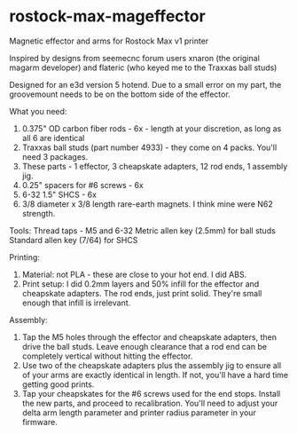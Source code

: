 rostock-max-mageffector
=======================

Magnetic effector and arms for Rostock Max v1 printer

Inspired by designs from seemecnc forum users xnaron (the original magarm
developer) and flateric (who keyed me to the Traxxas ball studs)

Designed for an e3d version 5 hotend.  Due to a small error on my part, the
groovemount needs to be on the bottom side of the effector.

What you need:
1) 0.375" OD carbon fiber rods - 6x - length at your discretion, as long as all
6 are identical
2) Traxxas ball studs (part number 4933) - they come on 4 packs.  You'll need 3
packages.
3) These parts - 1 effector, 3 cheapskate adapters, 12 rod ends, 1 assembly jig.
4) 0.25" spacers for #6 screws - 6x
5) 6-32 1.5" SHCS - 6x
6) 3/8 diameter x 3/8 length rare-earth magnets.  I think mine were N62
strength.

Tools:
Thread taps - M5 and 6-32
Metric allen key (2.5mm) for ball studs
Standard allen key (7/64) for SHCS

Printing:
1) Material: not PLA - these are close to your hot end.  I did ABS.
2) Print setup: I did 0.2mm layers and 50% infill for the effector and
cheapskate adapters.  The rod ends, just print solid.  They're small enough that
infill is irrelevant.

Assembly:
1) Tap the M5 holes through the effector and cheapskate adapters, then drive the
ball studs.  Leave enough clearance that a rod end can be completely vertical
without hitting the effector.
2) Use two of the cheapskate adapters plus the assembly jig to ensure all of
your arms are exactly identical in length.  If not, you'll have a hard time
getting good prints.
3) Tap your cheapskates for the #6 screws used for the end stops.  Install the
new parts, and proceed to recalibration.  You'll need to adjust your delta arm
length parameter and printer radius parameter in your firmware.
